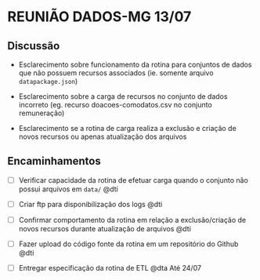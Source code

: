 # REUNIÃO DADOS-MG 13/07

## Discussão

- Esclarecimento sobre funcionamento da rotina para conjuntos de dados que não possuem recursos associados (ie. somente arquivo `datapackage.json`)

- Esclarecimento sobre a carga de recursos no conjunto de dados incorreto (eg. recurso doacoes-comodatos.csv no conjunto remuneração)

- Esclarecimento se a rotina de carga realiza a exclusão e criação de novos recursos ou apenas atualização dos arquivos

## Encaminhamentos

- [ ] Verificar capacidade da rotina de efetuar carga quando o conjunto não possui arquivos em `data/` @dti
    
- [ ] Criar ftp para disponibilização dos logs @dti

- [ ] Confirmar comportamento da rotina em relação a exclusão/criação de novos recursos durante atualização de arquivos @dti

- [ ] Fazer upload do código fonte da rotina em um repositório do Github @dti

- [ ] Entregar especificação da rotina de ETL @dta Até 24/07